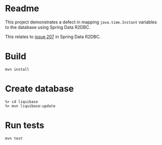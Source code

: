 # Readme

This project demonstrates a defect in mapping `java.time.Instant` variables to the database using Spring Data R2DBC.

This relates to [issue 207](https://github.com/spring-projects/spring-data-r2dbc/issues/207) in Spring Data R2DBC.
# Build
`mvn install`

# Create database
```
%> cd liquibase
%> mvn liquibase:update
```

# Run tests
`mvn test`
